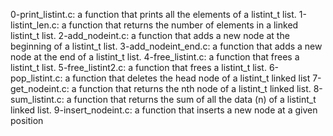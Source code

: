 0-print_listint.c: a function that prints all the elements of a listint_t list.
1-listint_len.c: a function that returns the number of elements in a linked listint_t list.
2-add_nodeint.c: a function that adds a new node at the beginning of a listint_t list.
3-add_nodeint_end.c: a function that adds a new node at the end of a listint_t list.
4-free_listint.c: a function that frees a listint_t list.
5-free_listint2.c: a function that frees a listint_t list.
6-pop_listint.c: a function that deletes the head node of a listint_t linked list
7-get_nodeint.c: a function that returns the nth node of a listint_t linked list.
8-sum_listint.c: a function that returns the sum of all the data (n) of a listint_t linked list.
9-insert_nodeint.c: a function that inserts a new node at a given position
